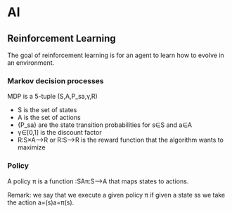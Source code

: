 # AI

## Reinforcement Learning

The goal of reinforcement learning is for an agent to learn how to evolve in an environment.

### Markov decision processes

MDP is a 5-tuple (S,A,P_sa,γ,R)

- S is the set of states
- A is the set of actions
- {P_sa} are the state transition probabilities for s∈S and a∈A
- γ∈[0,1] is the discount factor
- R:S×A⟶R or R:S⟶R is the reward function that the algorithm wants to maximize

### Policy

A policy π is a function :SAπ:S⟶A that maps states to actions.

Remark: we say that we execute a given policy π if given a state ss we take the action a=(s)a=π(s).
